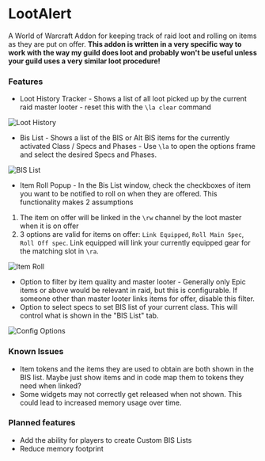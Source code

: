 LootAlert
=====

A World of Warcraft Addon for keeping track of raid loot and rolling on items as they are put on offer. **This addon is written in a very specific way to work with the way my guild does loot and probably won't be useful unless your guild uses a very similar loot procedure!**


### Features

* Loot History Tracker - Shows a list of all loot picked up by the current raid master looter - reset this with the `\la clear` command

![Loot History](https://i.imgur.com/sqkqOK9.png)

* Bis List - Shows a list of the BIS or Alt BIS items for the currently activated Class / Specs and Phases - Use `\la` to open the options frame and select the desired Specs and Phases.

![BIS List](https://i.imgur.com/P0JmNMj.png)

* Item Roll Popup - In the Bis List window, check the checkboxes of item you want to be notified to roll on when they are offered. This functionality makes 2 assumptions

1) The item on offer will be linked in the `\rw` channel by the loot master when it is on offer
2) 3 options are valid for items on offer: `Link Equipped`, `Roll Main Spec`, `Roll Off spec`. Link equipped will link your currently equipped gear for the matching slot in `\ra`.

![Item Roll](https://i.imgur.com/ljJEeV6.png)

* Option to filter by item quality and master looter - Generally only Epic items or above would be relevant in raid, but this is configurable. If someone other than master looter links items for offer, disable this filter.
* Option to select specs to set BIS list of your current class. This will control what is shown in the "BIS List" tab.

![Config Options](https://i.imgur.com/7laQ7H3.png)


### Known Issues

- Item tokens and the items they are used to obtain are both shown in the BIS list. Maybe just show items and in code map them to tokens they need when linked?
- Some widgets may not correctly get released when not shown. This could lead to increased memory usage over time.

### Planned features

- Add the ability for players to create Custom BIS Lists
- Reduce memory footprint